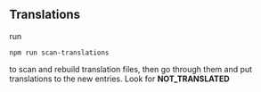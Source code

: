## Translations

run 
```cli
npm run scan-translations
```
to scan and rebuild translation files, then go through them and put translations to the new entries. Look for __NOT_TRANSLATED__